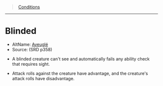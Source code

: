 ﻿---
!GenericItem
Name: Blinded
AltName: '[Aveuglé](hd_conditions_aveugle.md)'
Source: (SRD p358)
Id: conditions_vo.md#blinded
ParentLink: conditions_vo.md#conditions
ParentName: Conditions
NameLevel: 1
Attributes: {}
---
> [Conditions](srd_conditions.md)

---

# Blinded

- AltName: [Aveuglé](hd_conditions_aveugle.md)
- Source: (SRD p358)

* A blinded creature can't see and automatically fails any ability check that requires sight.

* Attack rolls against the creature have advantage, and the creature's attack rolls have disadvantage.

